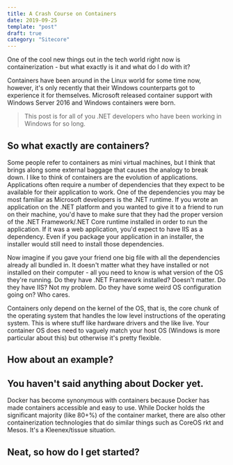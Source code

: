 ```yaml
---
title: A Crash Course on Containers
date: 2019-09-25
template: "post"
draft: true
category: "Sitecore"
---
```


One of the cool new things out in the tech world right now is containerization - but what exactly is it and what do I do with it?

Containers have been around in the Linux world for some time now, however, it's only recently that their Windows counterparts got to experience it for themselves. Microsoft released container support with Windows Server 2016 and Windows containers were born.

> This post is for all of you .NET developers who have been working in Windows for so long.

## So what exactly are containers?

Some people refer to containers as mini virtual machines, but I think that brings along some external baggage that causes the analogy to break down. I like to think of containers are the evolution of applications. Applications often require a number of dependencies that they expect to be available for their application to work. One of the dependencies you may be most familiar as Microsoft developers is the .NET runtime. If you wrote an application on the .NET platform and you wanted to give it to a friend to run on their machine, you'd have to make sure that they had the proper version of the .NET Framework/.NET Core runtime installed in order to run the application. If it was a web application, you'd expect to have IIS as a dependency. Even if you package your application in an installer, the installer would still need to install those dependencies.

Now imagine if you gave your friend one big file with all the dependencies already all bundled in. It doesn't matter what they have installed or not installed on their computer - all you need to know is what version of the OS they're running. Do they have .NET Framework installed? Doesn't matter. Do they have IIS? Not my problem. Do they have some weird OS configuration going on? Who cares.

Containers only depend on the kernel of the OS, that is, the core chunk of the operating system that handles the low level instructions of the operating system. This is where stuff like hardware drivers and the like live. Your container OS does need to vaguely match your host OS (Windows is more particular about this) but otherwise it's pretty flexible.

## How about an example?

## You haven't said anything about Docker yet.

Docker has become synonymous with containers because Docker has made containers accessible and easy to use. While Docker holds the significant majority (like 80+%) of the container market, there are also other containerization technologies that do similar things such as CoreOS rkt and Mesos. It's a Kleenex/tissue situation.

## Neat, so how do I get started?
